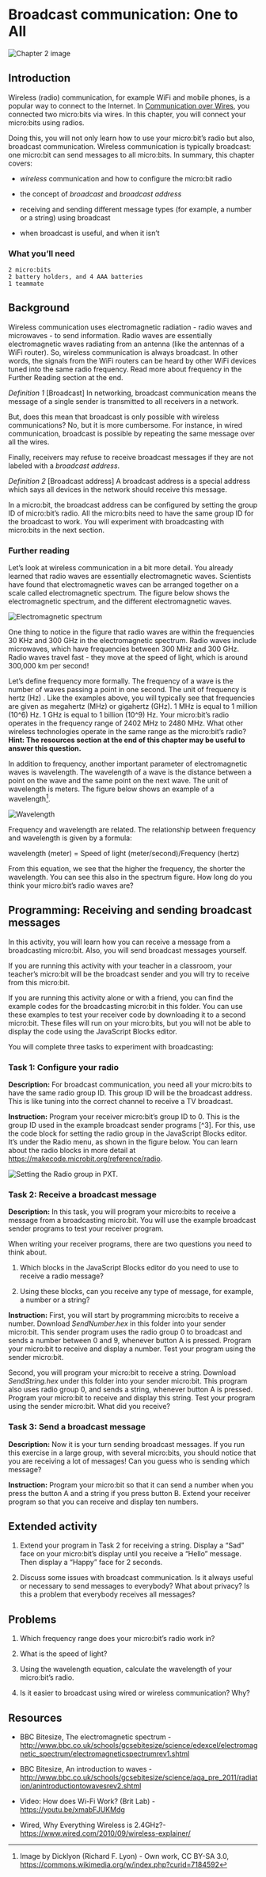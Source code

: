 Broadcast communication: One to All
===================================

![Chapter 2 image](chapter2.png)

Introduction
------------

Wireless (radio) communication, for example WiFi and mobile phones, is a
popular way to connect to the Internet. In [Communication over Wires](../wiredcommunication), you
connected two micro:bits via wires. In this chapter, you will connect
your micro:bits using radios.

Doing this, you will not only learn how to use your micro:bit’s radio
but also, broadcast communication. Wireless communication is typically
broadcast: one micro:bit can send messages to all micro:bits. In
summary, this chapter covers:

- *wireless* communication and how to configure the micro:bit radio

- the concept of *broadcast* and *broadcast address*

- receiving and sending different message types (for example, a number
    or a string) using broadcast

- when broadcast is useful, and when it isn’t

### What you’ll need

    2 micro:bits
    2 battery holders, and 4 AAA batteries
    1 teammate

Background
----------

Wireless communication uses electromagnetic radiation - radio waves and
microwaves - to send information. Radio waves are essentially
electromagnetic waves radiating from an antenna (like the antennas of a
WiFi router). So, wireless communication is always broadcast. In other
words, the signals from the WiFi routers can be heard by other WiFi
devices tuned into the same radio frequency. Read more about frequency
in the Further Reading section at the end.

*Definition 1* \[Broadcast\] In networking, broadcast communication means the message
of a single sender is transmitted to all receivers in a network.

But, does this mean that broadcast is only possible with wireless
communications? No, but it is more cumbersome. For instance, in wired
communication, broadcast is possible by repeating the same message over
all the wires.

Finally, receivers may refuse to receive broadcast messages if they are
not labeled with a *broadcast address*.

*Definition 2* \[Broadcast address\] A broadcast address is a special address which
says all devices in the network should receive this message.

In a micro:bit, the broadcast address can be configured by setting the
group ID of micro:bit’s radio. All the micro:bits need to have the same
group ID for the broadcast to work. You will experiment with
broadcasting with micro:bits in the next section.

### Further reading

Let’s look at wireless communication in a bit more detail. You already
learned that radio waves are essentially electromagnetic waves.
Scientists have found that electromagnetic waves can be arranged
together on a scale called electromagnetic spectrum. The figure below
shows the electromagnetic spectrum, and the different electromagnetic
waves.

![Electromagnetic spectrum](EM.png)

One thing to notice in the figure that radio waves are within the
frequencies 30 KHz and 300 GHz in the electromagnetic spectrum. Radio
waves include microwaves, which have frequencies between 300 MHz and
300 GHz. Radio waves travel fast - they move at the speed of light, which
is around 300,000 km per second!

Let’s define frequency more formally. The frequency of a wave is the
number of waves passing a point in one second. The unit of frequency is
hertz (Hz) . Like the examples above, you will typically see that
frequencies are given as megahertz (MHz) or gigahertz (GHz). 1 MHz is
equal to 1 million (10^6) Hz. 1 GHz is equal to 1 billion (10^9) Hz.
Your micro:bit’s radio operates in the frequency range of 2402 MHz to
2480 MHz. What other wireless technologies operate in the same range as
the micro:bit’s radio? **Hint: The resources section at the end of this
chapter may be useful to answer this question.**

In addition to frequency, another important parameter of electromagnetic
waves is wavelength. The wavelength of a wave is the distance between a
point on the wave and the same point on the next wave. The unit of
wavelength is meters. The figure below shows an example of a
wavelength[^1].

![Wavelength](wavelength.png)

Frequency and wavelength are related. The relationship between frequency
and wavelength is given by a formula: 

wavelength (meter) = Speed of light (meter/second)/Frequency (hertz)  

From this equation, we
see that the higher the frequency, the shorter the wavelength. You can
see this also in the spectrum figure. How long do you think your
micro:bit’s radio waves are?

Programming: Receiving and sending broadcast messages
-----------------------------------------------------

In this activity, you will learn how you can receive a message from a
broadcasting micro:bit. Also, you will send broadcast messages yourself.

If you are running this activity with your teacher in a classroom, your
teacher’s micro:bit will be the broadcast sender and you will try to
receive from this micro:bit.

If you are running this activity alone or with a friend, you can find
the example codes for the broadcasting micro:bit in this folder. You can use these examples to test your receiver
code by downloading it to a second micro:bit. These files will run on
your micro:bits, but you will not be able to display the code using
the JavaScript Blocks editor.

You will complete three tasks to experiment with broadcasting:

### Task 1: Configure your radio

**Description:** For broadcast communication, you need all your
micro:bits to have the same radio group ID. This group ID will be the
broadcast address. This is like tuning into the correct channel to
receive a TV broadcast.

**Instruction:** Program your receiver micro:bit’s group ID to 0. This
is the group ID used in the example broadcast sender programs [^3]. For
this, use the code block for setting the radio group in the JavaScript Blocks editor. It’s under
the Radio menu, as shown in the figure below. You can
learn about the radio blocks in more detail at
<https://makecode.microbit.org/reference/radio>.

![Setting the Radio group in PXT.](RadioSetGroup.png)

### Task 2: Receive a broadcast message

**Description:** In this task, you will program your micro:bits to
receive a message from a broadcasting micro:bit. You will use the example
broadcast sender programs to test your receiver program.

When writing your receiver programs, there are two questions you need to
think about.

1. Which blocks in the JavaScript Blocks editor do you need to use to receive a radio message?

2. Using these blocks, can you receive any type of message, for
    example, a number or a string?

**Instruction:** First, you will start by programming micro:bits to
receive a number. Download *SendNumber.hex* in this folder
into your sender micro:bit. This sender program uses the radio group 0
to broadcast and sends a number between 0 and 9, whenever button A is
pressed. Program your micro:bit to receive and display a number. Test
your program using the sender micro:bit.

Second, you will program your micro:bit to receive a string. Download
*SendString.hex* under this folder into your sender micro:bit.
This program also uses radio group 0, and sends a string,
whenever button A is pressed. Program your micro:bit to receive and
display this string. Test your program using the sender micro:bit.
What did you receive?

### Task 3: Send a broadcast message

**Description:** Now it is your turn sending broadcast messages. If you
run this exercise in a large group, with several micro:bits, you should
notice that you are receiving a lot of messages! Can you guess who is
sending which message?

**Instruction:** Program your micro:bit so that it can send a number
when you press the button A and a string if you press button B. Extend
your receiver program so that you can receive and display ten numbers.

Extended activity
-----------------

1. Extend your program in Task 2 for receiving a string. Display a “Sad” face on your micro:bit’s display until you receive a “Hello” message. Then display a “Happy” face for 2 seconds.

2. Discuss some issues with broadcast communication. Is it always useful or necessary to send messages to everybody? What about privacy? Is this a problem that everybody receives all messages?

Problems
--------

1. Which frequency range does your micro:bit’s radio work in?

2. What is the speed of light?

3. Using the wavelength equation, calculate the wavelength of your micro:bit’s radio.

4. Is it easier to broadcast using wired or wireless communication? Why?

Resources
---------

- BBC Bitesize, The electromagnetic spectrum -
    <http://www.bbc.co.uk/schools/gcsebitesize/science/edexcel/electromagnetic_spectrum/electromagneticspectrumrev1.shtml>

- BBC Bitesize, An introduction to waves -
    <http://www.bbc.co.uk/schools/gcsebitesize/science/aqa_pre_2011/radiation/anintroductiontowavesrev2.shtml>

- Video: How does Wi-Fi Work? (Brit Lab) -
    <https://youtu.be/xmabFJUKMdg>

-   Wired, Why Everything Wireless is 2.4GHz?-\
    <https://www.wired.com/2010/09/wireless-explainer/>

[^1]: Image by Dicklyon (Richard F. Lyon) - Own work, CC BY-SA 3.0,
    <https://commons.wikimedia.org/w/index.php?curid=7184592>

[^2]: If you are using your own programs to send a broadcast, you can
    select the group ID as you like.
